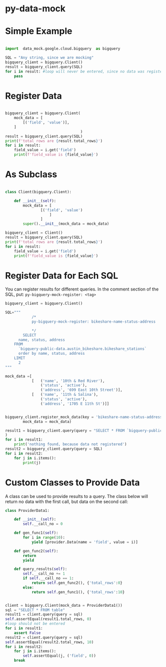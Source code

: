 # py-data-mock

Simple Example
==============

```python

import  data_mock.google.cloud.bigquery  as bigquery

SQL = "Any string, since we are mocking"
bigquery_client = bigquery.Client()
result = bigquery_client.query(SQL)
for i in result: #loop will never be entered, since no data was registered
    pass
```

Register Data
==============

```python

bigquery_client = bigquery.Client(
    mock_data = [
        [('field', 'value')],
    ]
                                  )
result = bigquery_client.query(SQL)
print(f'total rows are {result.total_rows}')
for i in result: 
    field_value = i.get('field')
    print(f'field_value is {field_value}')
```

As Subclass
==============
```python

class Client(bigquery.Client):

    def __init__(self):
        mock_data = [
                [('field', 'value')
                    ]
                ]
        super().__init__(mock_data = mock_data)

bigquery_client = Client()
result = bigquery_client.query(SQL)
print(f'total rows are {result.total_rows}')
for i in result: 
    field_value = i.get('field')
    print(f'field_value is {field_value}')
```

Register Data for Each SQL
==========================

You can register results for different queries. In the comment section of the SQL, put:
``` py-bigquery-mock-register: <tag> ```


```python
bigquery_client = bigquery.Client()

SQL="""
            /*
            py-bigquery-mock-register: bikeshare-name-status-address

            */
        SELECT
      name, status, address
    FROM
      `bigquery-public-data.austin_bikeshare.bikeshare_stations`
      order by name, status, address
    LIMIT
      2
"""

mock_data =[   
            [   ('name', '10th & Red River'),
                ('status', 'active'),
                ('address', '699 East 10th Street')],
            [   ('name', '11th & Salina'),
                ('status', 'active'),
                ('address', '1705 E 11th St')]]


bigquery_client.register_mock_data(key = 'bikeshare-name-status-address', 
        mock_data = mock_data)

result1 = bigquery_client.query(query = "SELECT * FROM `bigquery-public-data.austin_bikeshare.bikeshare_stations`"
)
for i in result1:
    print('nothing found, because data not registered')
result2 = bigquery_client.query(query = SQL)
for i in result2:
    for j in i.items():
        print(j)
```

Custom Classes to Provide Data
==============================

A class can be used to provide results to a query. The class below will return no data with the first call, but data on the second call:


```python
class ProviderData1:

    def __init__(self):
        self.__call_no = 0

    def gen_func1(self):
        for i in range(10):
            yield [provider.Data(name = 'field', value = i)]

    def gen_func2(self):
        return 
        yield

    def query_results(self):
        self.__call_no += 1
        if self.__call_no == 1:
            return self.gen_func2(), {'total_rows':0}
        else:
            return self.gen_func1(), {'total_rows':10}


client = bigquery.Client(mock_data = ProviderData1())
sql = "SELECT * FROM table"
result1 = client.query(query = sql)
self.assertEqual(result1.total_rows, 0)
#loop should not be entered
for i in result1:
    assert False
result2 = client.query(query = sql)
self.assertEqual(result2.total_rows, 10)
for i in result2:
    for j in i.items():
        self.assertEqual(j, ('field', 0))
    break

```
